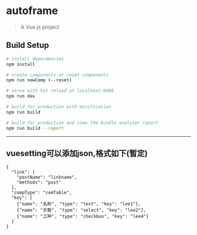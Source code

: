 # autoframe

> A Vue.js project

## Build Setup

``` bash
# install dependencies
npm install

# create components or reset components
npm run newComp (--reset)

# serve with hot reload at localhost:8088
npm run dev

# build for production with minification
npm run build

# build for production and view the bundle analyzer report
npm run build --report
```
***
## vuesetting可以添加json,格式如下(暂定)
```
{
  "link": {
    "postName": "linkname",
    "methods": "post"
  },
  "compType": "comTable",
  "key": [
    {"name": "名称", "type": "text", "key": "lee1"},
    {"name": "岁数", "type": "select", "key": "lee2"},
    {"name": "工种", "type": "checkbox", "key": "lee4"}
  ]
}
```

